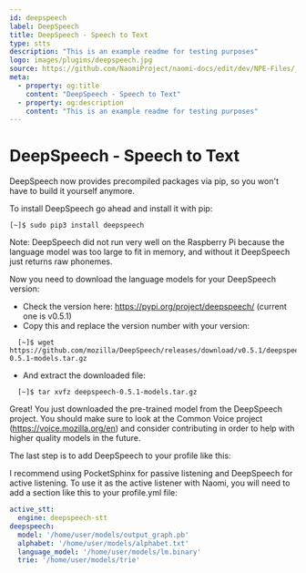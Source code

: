 ```yaml
---
id: deepspeech
label: DeepSpeech
title: DeepSpeech - Speech to Text
type: stts
description: "This is an example readme for testing purposes"
logo: images/plugins/deepspeech.jpg
source: https://github.com/NaomiProject/naomi-docs/edit/dev/NPE-Files/_plugins_stts/DeepSpeech/readme.md
meta:
  - property: og:title
    content: "DeepSpeech - Speech to Text"
  - property: og:description
    content: "This is an example readme for testing purposes"
---
```


# DeepSpeech - Speech to Text

<PluginLogo/>

DeepSpeech now provides precompiled packages via pip, so you won't have to build it yourself anymore.

To install DeepSpeech go ahead and install it with pip:
```shell
[~]$ sudo pip3 install deepspeech
```

Note: DeepSpeech did not run very well on the Raspberry Pi because the language model was too large to fit in memory, and without it DeepSpeech just returns raw phonemes.

Now you need to download the language models for your DeepSpeech version:
  - Check the version here: https://pypi.org/project/deepspeech/ (current one is v0.5.1)
  - Copy this and replace the version number with your version:
  ```shell
    [~]$ wget https://github.com/mozilla/DeepSpeech/releases/download/v0.5.1/deepspeech-0.5.1-models.tar.gz
  ```
  - And extract the downloaded file:
  ```shell
    [~]$ tar xvfz deepspeech-0.5.1-models.tar.gz
  ```
Great! You just downloaded the pre-trained model from the DeepSpeech project. You should make sure to look at the Common Voice project
 (https://voice.mozilla.org/en) and consider contributing in order to help with higher quality models in the future.

The last step is to add DeepSpeech to your profile like this:

  I recommend using PocketSphinx for passive listening and DeepSpeech for active listening. To use it as the active listener with Naomi, you will need to add a section like this to your profile.yml file:

```yaml
active_stt:
  engine: deepspeech-stt
deepspeech:
  model: '/home/user/models/output_graph.pb'
  alphabet: '/home/user/models/alphabet.txt'
  language_model: '/home/user/models/lm.binary'
  trie: '/home/user/models/trie'
```


<EditPageLink/>
